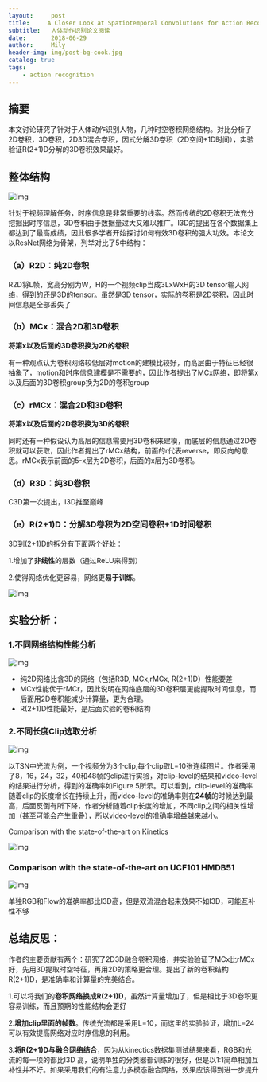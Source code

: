```yaml
---
layout:     post
title:     A Closer Look at Spatiotemporal Convolutions for Action Recognition
subtitle:   人体动作识别论文阅读
date:       2018-06-29
author:     Mily
header-img: img/post-bg-cook.jpg
catalog: true
tags:
    - action recognition
---
```


## **摘要**

本文讨论研究了针对于人体动作识别人物，几种时空卷积网络结构。对比分析了2D卷积，3D卷积，2D3D混合卷积，因式分解3D卷积（2D空间+1D时间），实验验证R(2+1)D分解的3D卷积效果最好。

## **整体结构**

![img](https://note.youdao.com/ynoteshare1/images/replace-img.png)

针对于视频理解任务，时序信息是非常重要的线索。然而传统的2D卷积无法充分挖掘出时序信息，3D卷积由于数据量过大又难以推广。I3D的提出在各个数据集上都达到了最高成绩，因此很多学者开始探讨如何有效3D卷积的强大功效。本论文以ResNet网络为骨架，列举对比了5中结构：

### **（a）R2D：纯2D卷积**

R2D将L帧，宽高分别为W，H的一个视频clip当成3LxWxH的3D tensor输入网络，得到的还是3D的tensor。虽然是3D tensor，实际的卷积是2D卷积，因此时间信息是全部丢失了

### **（b）MCx：混合2D和3D卷积**

**将第x以及后面的3D卷积换为2D的卷积**

有一种观点认为卷积网络较低层对motion的建模比较好，而高层由于特征已经很抽象了，motion和时序信息建模是不需要的，因此作者提出了MCx网络，即将第x以及后面的3D卷积group换为2D的卷积group

### （c）rMCx：混合2D和3D卷积

**将第x以及后面的2D卷积换为3D的卷积**

同时还有一种假设认为高层的信息需要用3D卷积来建模，而底层的信息通过2D卷积就可以获取，因此作者提出了rMCx结构，前面的r代表reverse，即反向的意思。rMCx表示前面的5-x层为2D卷积，后面的x层为3D卷积。

### **（d）R3D：纯3D卷积**

C3D第一次提出，I3D推至巅峰

### **（e）R(2+1)D：分解3D卷积为2D空间卷积+1D时间卷积**

3D到(2+1)D的拆分有下面两个好处：

1.增加了**非线性**的层数（通过ReLU来得到）

2.使得网络优化更容易，网络更**易于训练**。

![img](https://note.youdao.com/ynoteshare1/images/replace-img.png)

## **实验分析：**

### **1.不同网络结构性能分析**

![img](https://note.youdao.com/ynoteshare1/images/replace-img.png)

- 纯2D网络比含3D的网络（包括R3D, MCx,rMCx, R(2+1)D）性能要差
- MCx性能优于rMCr，因此说明在网络底层的3D卷积层更能提取时间信息，而后面用2D卷积能减少计算量，更为合理。
- R(2+1)D性能最好，是后面实验的卷积结构

### **2.不同长度Clip选取分析**

![img](https://note.youdao.com/ynoteshare1/images/replace-img.png)

以TSN中光流为例，一个视频分为3个clip,每个clip取L=10张连续图片。作者采用了8，16，24，32，40和48帧的clip进行实验，对clip-level的结果和video-level的结果进行分析，得到的准确率如Figure 5所示。可以看到，clip-level的准确率随着clip的长度增长在持续上升，而video-level的准确率则在**24帧**的时候达到最高，后面反倒有所下降，作者分析随着clip长度的增加，不同clip之间的相关性增加（甚至可能会产生重叠），所以video-level的准确率增益越来越小。

Comparison with the state-of-the-art on Kinetics

![img](https://note.youdao.com/ynoteshare1/images/replace-img.png)

### Comparison with the state-of-the-art on UCF101 HMDB51

![img](https://note.youdao.com/ynoteshare1/images/replace-img.png)

单独RGB和Flow的准确率都比I3D高，但是双流混合起来效果不如I3D，可能互补性不够

## **总结反思：**

作者的主要贡献有两个：研究了2D3D融合卷积网络，并实验验证了MCx比rMCx好，先用3D提取时空特征，再用2D的策略更合理。提出了新的卷积结构R(2+1)D，是准确率和计算量的完美结合。

1.可以将我们的**卷积网络换成R(2+1)D**，虽然计算量增加了，但是相比于3D卷积更容易训练，而且预期的性能结构会更好

2.**增加clip里面的帧数**。传统光流都是采用L=10，而这里的实验验证，增加L=24可以有效提高网络对应时序信息的利用。

3.**将R(2+1)D与融合网络结合**，因为从kinectics数据集测试结果来看，RGB和光流的每一项的都比I3D 高，说明单独的分类器都训练的很好，但是以1:1简单相加互补性并不好。如果采用我们的有注意力多模态融合网络，效果应该得到进一步提升